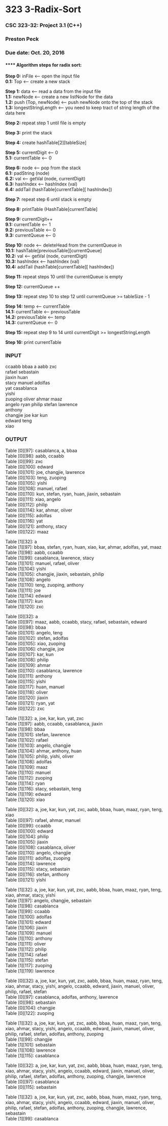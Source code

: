 # 323 3-Radix-Sort<br />
### CSC 323-32: Project 3.1 <Radix Sort> (C++)<br />
### Preston Peck<br />
### Due date: Oct. 20, 2016 <br />

#### **** Algorithm steps for radix sort:<br />

**Step 0:** inFile <-- open the input file<br />
     **0.1:** Top <-- create a new stack<br />
     
**Step 1:** data <-- read a data from the input file<br />
     **1.1:** newNode <-- create a new listNode for the data<br />
     **1.2:** push (Top, newNode) <-- push newNode onto the top of the stack<br />
     **1.3:** longestStringLength <-- you need to keep tract of string length of the data here<br />
     
**Step 2:** repeat step 1 until file is empty<br />

**Step 3:** print the stack<br />

**Step 4:** create hashTable[2][tableSize] <br />

**Step 5:** currentDigit <-- 0<br />
     **5.1:** currentTable <-- 0<br />
     
**Step 6:** node <-- pop from the stack<br />
     **6.1:** padString (node)<br />
     **6.2:** val <-- getVal (node, currentDigit)<br />
     **6.3:** hashIndex <-- hashIndex (val)<br />
     **6.4:** addTail (hashTable[currentTable][ hashIndex])<br />
     
**Step 7:** repeat step 6 until stack is empty<br />

**Step 8:**  printTable (HashTable[currentTable] <br />

**Step 9:** currentDigit++<br />
     **9.1:** currentTable <-- 1<br />
     **9.2:** previousTable <-- 0<br />
     **9.3:** currentQueue <-- 0<br />
     
**Step 10:** node <-- deleteHead from the currentQueue in<br />
     **10.1:** hashTable[previousTable][currentQueue]<br />
     **10.2:** val <-- getVal (node, currentDigit)<br />
     **10.3:** hashIndex <-- hashIndex (val) <br />
     **10.4:** addTail (hashTable[currentTable][ hashIndex])<br />
     
**Step 11:**  repeat steps 10 until the currentQueue is empty<br />

**Step 12:** currentQueue ++<br />

**Step 13:** repeat step 10 to step 12 until currentQueue >= tableSize - 1<br />

**Step 14:** temp <-- currentTable<br />
     **14.1:** currentTable <-- previousTable<br />
     **14.2:** previousTable <-- temp<br />
     **14.3:** currentQueue <-- 0<br />
     
**Step 15:** repeat step 9 to 14 until currentDigit >= longestStringLength<br />

**Step 16:** print currentTable<br />

### INPUT<br />
ccaabb bbaa a aabb zxc<br />
rafael sebastain<br />
jiaxin huan<br />
stacy manuel adolfas<br />
yat casablanca<br />
yishi<br />
zuoping oliver ahmar maaz<br />
angelo ryan philip stefan lawrence<br />
anthony<br />
changjie joe kar kun<br />
edward teng<br />
xiao<br />

### OUTPUT<br />
Table [0][97]: casablanca, a, bbaa<br />
Table [0][98]: aabb, ccaabb<br />
Table [0][99]: zxc<br />
Table [0][100]: edward<br />
Table [0][101]: joe, changjie, lawrence<br />
Table [0][103]: teng, zuoping<br />
Table [0][105]: yishi<br />
Table [0][108]: manuel, rafael<br />
Table [0][110]: kun, stefan, ryan, huan, jiaxin, sebastain<br />
Table [0][111]: xiao, angelo<br />
Table [0][112]: philip<br />
Table [0][114]: kar, ahmar, oliver<br />
Table [0][115]: adolfas<br />
Table [0][116]: yat<br />
Table [0][121]: anthony, stacy<br />
Table [0][122]: maaz<br />

Table [1][32]: a<br />
Table [1][97]: bbaa, stefan, ryan, huan, xiao, kar, ahmar, adolfas, yat, maaz<br />
Table [1][98]: aabb, ccaabb<br />
Table [1][99]: casablanca, lawrence, stacy<br />
Table [1][101]: manuel, rafael, oliver<br />
Table [1][104]: yishi<br />
Table [1][105]: changjie, jiaxin, sebastain, philip<br />
Table [1][108]: angelo<br />
Table [1][110]: teng, zuoping, anthony<br />
Table [1][111]: joe<br />
Table [1][114]: edward<br />
Table [1][117]: kun<br />
Table [1][120]: zxc<br />

Table [0][32]: a<br />
Table [0][97]: maaz, aabb, ccaabb, stacy, rafael, sebastain, edward<br />
Table [0][98]: bbaa<br />
Table [0][101]: angelo, teng<br />
Table [0][102]: stefan, adolfas<br />
Table [0][105]: xiao, zuoping<br />
Table [0][106]: changjie, joe<br />
Table [0][107]: kar, kun<br />
Table [0][108]: philip<br />
Table [0][109]: ahmar<br />
Table [0][110]: casablanca, lawrence<br />
Table [0][111]: anthony<br />
Table [0][115]: yishi<br />
Table [0][117]: huan, manuel<br />
Table [0][118]: oliver<br />
Table [0][120]: jiaxin<br />
Table [0][121]: ryan, yat<br />
Table [0][122]: zxc<br />

Table [1][32]: a, joe, kar, kun, yat, zxc<br />
Table [1][97]: aabb, ccaabb, casablanca, jiaxin<br />
Table [1][98]: bbaa<br />
Table [1][101]: stefan, lawrence<br />
Table [1][102]: rafael<br />
Table [1][103]: angelo, changjie<br />
Table [1][104]: ahmar, anthony, huan<br />
Table [1][105]: philip, yishi, oliver<br />
Table [1][108]: adolfas<br />
Table [1][109]: maaz<br />
Table [1][110]: manuel<br />
Table [1][112]: zuoping<br />
Table [1][114]: ryan<br />
Table [1][116]: stacy, sebastain, teng<br />
Table [1][119]: edward<br />
Table [1][120]: xiao<br />

Table [0][32]: a, joe, kar, kun, yat, zxc, aabb, bbaa, huan, maaz, ryan, teng, xiao<br />
Table [0][97]: rafael, ahmar, manuel<br />
Table [0][99]: ccaabb<br />
Table [0][100]: edward<br />
Table [0][104]: philip<br />
Table [0][105]: jiaxin<br />
Table [0][108]: casablanca, oliver<br />
Table [0][110]: angelo, changjie<br />
Table [0][111]: adolfas, zuoping<br />
Table [0][114]: lawrence<br />
Table [0][115]: stacy, sebastain<br />
Table [0][116]: stefan, anthony<br />
Table [0][121]: yishi<br />

Table [1][32]: a, joe, kar, kun, yat, zxc, aabb, bbaa, huan, maaz, ryan, teng, xiao, ahmar, stacy, yishi<br />
Table [1][97]: angelo, changjie, sebastain<br />
Table [1][98]: casablanca<br />
Table [1][99]: ccaabb<br />
Table [1][100]: adolfas<br />
Table [1][101]: edward<br />
Table [1][106]: jiaxin<br />
Table [1][109]: manuel<br />
Table [1][110]: anthony<br />
Table [1][111]: oliver<br />
Table [1][112]: philip<br />
Table [1][114]: rafael<br />
Table [1][115]: stefan<br />
Table [1][117]: zuoping<br />
Table [1][119]: lawrence<br />

Table [0][32]: a, joe, kar, kun, yat, zxc, aabb, bbaa, huan, maaz, ryan, teng, xiao, ahmar, stacy, yishi, angelo, ccaabb, edward, jiaxin, manuel, oliver, philip, rafael, stefan<br />
Table [0][97]: casablanca, adolfas, anthony, lawrence<br />
Table [0][98]: sebastain<br />
Table [0][104]: changjie<br />
Table [0][122]: zuoping<br />

Table [1][32]: a, joe, kar, kun, yat, zxc, aabb, bbaa, huan, maaz, ryan, teng, xiao, ahmar, stacy, yishi, angelo, ccaabb, edward, jiaxin, manuel, oliver, philip, rafael, stefan, adolfas, anthony, zuoping<br />
Table [1][99]: changjie<br />
Table [1][101]: sebastain<br />
Table [1][108]: lawrence<br />
Table [1][115]: casablanca<br />

Table [0][32]: a, joe, kar, kun, yat, zxc, aabb, bbaa, huan, maaz, ryan, teng, xiao, ahmar, stacy, yishi, angelo, ccaabb, edward, jiaxin, manuel, oliver, philip, rafael, stefan, adolfas, anthony, zuoping, changjie, lawrence<br />
Table [0][97]: casablanca<br />
Table [0][115]: sebastain<br />

Table [1][32]: a, joe, kar, kun, yat, zxc, aabb, bbaa, huan, maaz, ryan, teng, xiao, ahmar, stacy, yishi, angelo, ccaabb, edward, jiaxin, manuel, oliver, philip, rafael, stefan, adolfas, anthony, zuoping, changjie, lawrence, sebastain<br />
Table [1][99]: casablanca<br />
